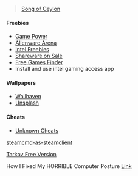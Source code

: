 >[Song of Ceylon](http://www.colonialfilm.org.uk/node/486/)

#### Freebies
- [Game Power](https://www.gamerpower.com)
- [Alienware Arena](https://eu.alienwarearena.com)
- [Intel Freebies](https://game.intel.com/ww)
- [Shareware on Sale](https://sharewareonsale.com)
- [Free Games Finder](https://steamcommunity.com/groups/freegamesfinders/announcements/listing)
- Install and use intel gaming access app


#### Wallpapers
- [Wallhaven](https://wallhaven.cc)
- [Unsplash](https://unsplash.com)

#### Cheats
- [Unknown Cheats](https://www.unknowncheats.me)

[steamcmd-as-steamclient](https://developer.valvesoftware.com/wiki/SteamCMD)

[Tarkov Free Version](https://justemutarkov.eu/)

How I Fixed My HORRIBLE Computer Posture [Link](https://www.youtube.com/watch?v=Rc8ZQeIZn40)